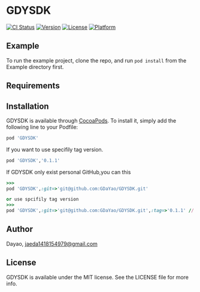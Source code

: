 # GDYSDK

[![CI Status](https://img.shields.io/travis/Dayao/GDYSDK.svg?style=flat)](https://travis-ci.org/Dayao/GDYSDK)
[![Version](https://img.shields.io/cocoapods/v/GDYSDK.svg?style=flat)](https://cocoapods.org/pods/GDYSDK)
[![License](https://img.shields.io/cocoapods/l/GDYSDK.svg?style=flat)](https://cocoapods.org/pods/GDYSDK)
[![Platform](https://img.shields.io/cocoapods/p/GDYSDK.svg?style=flat)](https://cocoapods.org/pods/GDYSDK)

## Example

To run the example project, clone the repo, and run `pod install` from the Example directory first.

## Requirements

## Installation

GDYSDK is available through [CocoaPods](https://cocoapods.org). To install
it, simply add the following line to your Podfile:

```ruby
pod 'GDYSDK'
```
If you want to  use specifily tag version.

```ruby
pod 'GDYSDK','0.1.1'
```

If GDYSDK only exist personal GitHub,you can this

```ruby
>>>
pod 'GDYSDK',:git=>'git@github.com:GDaYao/GDYSDK.git'

or use spcifily tag version
>>>
pod 'GDYSDK',:git=>'git@github.com:GDaYao/GDYSDK.git',:tag=>'0.1.1' // <tag name>
```

## Author

Dayao, jaeda1418154979@gmail.com

## License

GDYSDK is available under the MIT license. See the LICENSE file for more info.
